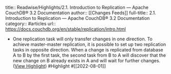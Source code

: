 title:: Readwise/Highlights/2.1. Introduction to Replication — Apache CouchDB® 3.2 Documentation
author:: [[Changes Feeds]]
full-title:: 2.1. Introduction to Replication — Apache CouchDB® 3.2 Documentation
category:: #articles
url:: https://docs.couchdb.org/en/stable/replication/intro.html
- One replication task will only transfer changes in one direction. To achieve master-master replication, it is possible to set up two replication tasks in opposite direction. When a change is replicated from database A to B by the first task, the second task from B to A will discover that the new change on B already exists in A and will wait for further changes. ([View Highlight](https://read.readwise.io/read/01g9c2chsbmxfq5ad31k1j9fz1)) #Highlight #[[2022-08-01]]